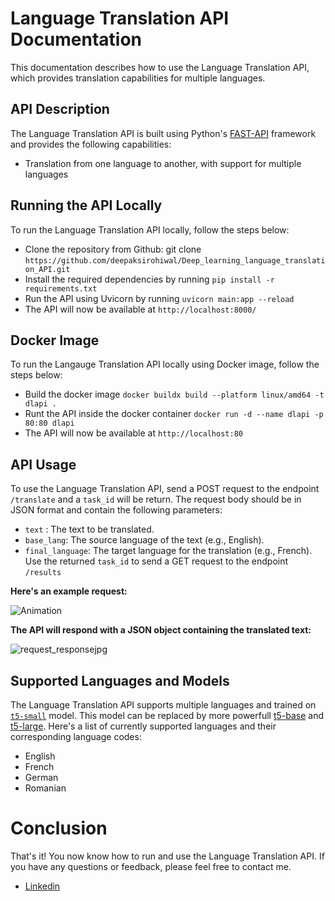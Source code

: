 # Language Translation API Documentation
This documentation describes how to use the Language Translation API, which provides translation capabilities for multiple languages.
## API Description
The Language Translation API is built using Python's <a href="https://fastapi.tiangolo.com/">FAST-API</a> framework and provides the following capabilities:
* Translation from one language to another, with support for multiple languages
## Running the API Locally
To run the Language Translation API locally, follow the steps below:
* Clone the repository from Github: git clone `https://github.com/deepaksirohiwal/Deep_learning_language_translation_API.git`
* Install the required dependencies by running `pip install -r requirements.txt`
* Run the API using Uvicorn by running `uvicorn main:app --reload`
* The API will now be available at `http://localhost:8000/`

## Docker Image
To run the Langauge Translation API locally using Docker image, follow the steps below:
* Build the docker image `docker buildx build --platform linux/amd64 -t dlapi .`
* Runt the API inside the docker container `docker run -d --name dlapi -p 80:80 dlapi`
* The API will now be available at `http://localhost:80`
## API Usage
To use the Language Translation API, send a POST request to the endpoint `/translate` and a `task_id` will be return. The request body should be in JSON format and contain the following parameters:
* `text` : The text to be translated.
* `base_lang`: The source language of the text (e.g., English).
* `final_language`: The target language for the translation (e.g., French).
Use the returned `task_id` to send a  GET request to the endpoint `/results`

**Here's an example request:**

![Animation](https://user-images.githubusercontent.com/38135521/219305634-30f986b5-4c24-4e73-a54e-780f0cb42400.gif)


**The API will respond with a JSON object containing the translated text:**

![request_responsejpg](https://user-images.githubusercontent.com/38135521/219305353-ec3c6210-bdc3-43f8-999d-8ce695546ac6.jpg)

## Supported Languages and Models
The Language Translation API supports multiple languages and trained on <a href="https://huggingface.co/t5-small">`t5-small`</a> model. This model can be replaced by more powerfull <a href="https://huggingface.co/google/flan-t5-xxl">t5-base</a> and <a href="https://huggingface.co/t5-large">t5-large</a>. Here's a list of currently supported languages and their corresponding language codes:
* English
* French
* German
* Romanian

# Conclusion
That's it! You now know how to run and use the Language Translation API. If you have any questions or feedback, please feel free to contact me.
* <a href="https://www.linkedin.com/in/deepak-sirohiwal-22330613a/">Linkedin<a>
